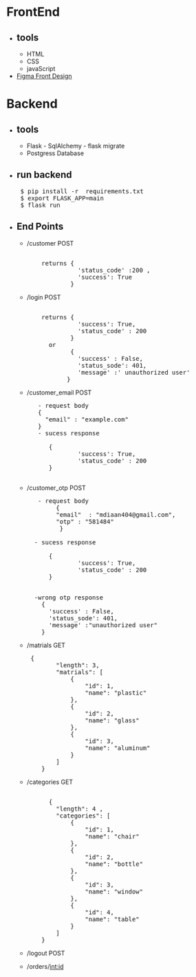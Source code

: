 # FrontEnd
  - ## tools 
    - HTML
    - CSS 
    - javaScript
  - [Figma Front Design](https://www.figma.com/file/9S59KDhNeIwBXwabEw0300/recycling?node-id=0%3A1)



# Backend

  - ## tools 
    - Flask - SqlAlchemy - flask migrate
    - Postgress Database



  - ## run backend 
    <pre>
     $ pip install -r  requirements.txt 
     $ export FLASK_APP=main
     $ flask run 
    </pre>
  - ## End Points 
    - /customer POST       
      <pre>           
          returns {
                    'status_code' :200 ,
                    'success': True
                  }
      </pre>

    - /login POST       
      <pre>
                   
          returns {
                    'success': True,
                    'status_code' : 200
                  }
            or 
                  {
                    'success' : False,
                    'status_sode': 401,
                    'message' :' unauthorized user'
                 } 
      </pre> 

    - /customer_email POST

      <pre>
         - request body 
         {
           "email" : "example.com"
         }
         - sucess response 
         
            {
                    'success': True,
                    'status_code' : 200
            }
         
      </pre>


    - /customer_otp POST

      <pre>
         - request body 
              {
              "email"  : "mdiaan404@gmail.com",
              "otp" : "581484"
               }

        - sucess response 
         
            {
                    'success': True,
                    'status_code' : 200
            }
         
          
        -wrong otp response 
          {
            'success' : False,
            'status_sode': 401,
            'message' :"unauthorized user"
          }
      </pre>


      
    - /matrials GET 
      <pre> {
              "length": 3,
              "matrials": [
                  {
                      "id": 1,
                      "name": "plastic"
                  },
                  {
                      "id": 2,
                      "name": "glass"
                  },
                  {
                      "id": 3,
                      "name": "aluminum"
                  }
              ]
          }
      </pre>

    - /categories GET
      <pre> 
            {              
              "length": 4 , 
              "categories": [
                  {
                      "id": 1,
                      "name": "chair"
                  },
                  {
                      "id": 2,
                      "name": "bottle"
                  },
                  {
                      "id": 3,
                      "name": "window"
                  },
                  {
                      "id": 4,
                      "name": "table"
                  }
              ]
          }
      </pre>

    - /logout POST 

    - /orders/<int:id> 

    
  